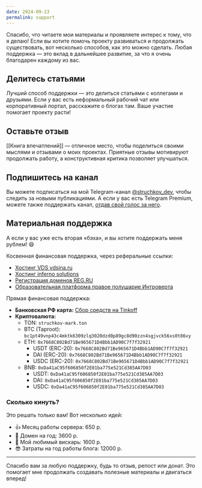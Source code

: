 ```yaml
---
date: 2024-09-23
permalink: support
---
```

Спасибо, что читаете мои материалы и проявляете интерес к тому, что я делаю! Если вы хотите помочь проекту развиваться и продолжать существовать, вот несколько способов, как это можно сделать. Любая поддержка — это вклад в дальнейшее развитие, за что я очень благодарен каждому из вас.
## Делитесь статьями
Лучший способ поддержки — это делиться статьями с коллегами и друзьями. Если у вас есть неформальный рабочий чат или корпоративный портал, расскажите о блогах там. Ваше участие помогает проекту расти!
## Оставьте отзыв
[[Книга впечатлений]] — отличное место, чтобы поделиться своими мыслями и отзывами о моих проектах. Приятные отзывы мотивируют продолжать работу, а конструктивная критика позволяет улучшаться.
## Подпишитесь на канал
Вы можете подписаться на мой Telegram-канал [@struchkov_dev](https://t.me/struchkov_dev), чтобы следить за новыми публикациями. А если у вас есть Telegram Premium, можете также поддержать канал, [отдав свой голос за него](https://t.me/struchkov_dev?boost).
## Материальная поддержка
А если у вас уже есть вторая «бэха», и вы хотите поддержать меня рублем! 😄

Косвенная финансовая поддержка, через реферальные ссылки:
- [Хостинг VDS vdsina.ru](https://vdsina.ru/?partner=xvsq8sck8p)
- [Хостинг inferno solutions](https://cp.inferno.name/aff.php?aff=4635)
- [Регистрация доменов REG.RU](https://reg.ru/?rlink=reflink-6495707)
- [Образовательная платформа правое полушарие Интроверта](https://new.artforintrovert.ru/subscription?referrerId=NjYzZTc4YzIzNDY1MzM0ZTE2OThiMTRl)

Прямая финансовая поддержка:
- **Банковская РФ карта:** [Сбор средств на Tinkoff](https://tinkoff.ru/sl/NSGSK7FgEI)
- **Криптовалюта:**
    - TON: `struchkov-mark.ton`
    - BTC (Taproot): `bc1pt49vnp43c4mktk6309zlq3020dzd0p89gc8d90zzn4sgjvck56xs0t86vy`
    - ETH: `0x7668C802Bd71Be965671D4Bbb1AD90C7f7f32921`
        - USDT (ERC-20): `0x7668C802Bd71Be965671D4Bbb1AD90C7f7f32921`
        - DAI (ERC-20): `0x7668C802Bd71Be965671D4Bbb1AD90C7f7f32921`
        - USDC (ERC-20): `0x7668C802Bd71Be965671D4Bbb1AD90C7f7f32921`
    - BNB: `0xDa41aC95f606850f2E01ba775e521Cd385AA7D03`
        - USDT: `0xDa41aC95f606850f2E01ba775e521Cd385AA7D03`
        - DAI: `0xDa41aC95f606850f2E01ba775e521Cd385AA7D03`
        - USDC: `0xDa41aC95f606850f2E01ba775e521Cd385AA7D03`
### Сколько кинуть?
Это решать только вам! Вот несколько идей:
- 👍 Месяц работы сервера: 650 р.  
- 🤘 Домен на год: 3600 р.  
- 🥃 Мой любимый вискарь: 1600 р.  
- 😎 Затраты на год работы блога: 12000 р.

***
Спасибо вам за любую поддержку, будь то отзыв, репост или донат. Это помогает мне продолжать создавать полезные материалы и двигаться вперед!